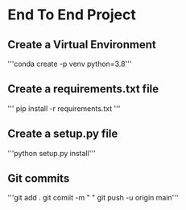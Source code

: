 # End To End Project 

## Create a Virtual Environment 

'''conda create -p venv python=3.8'''

## Create a requirements.txt file

''' pip install -r requirements.txt '''

## Create a setup.py file

'''python setup.py install'''

## Git commits

'''git add .
   git comiit -m " "
   git push -u origin main'''